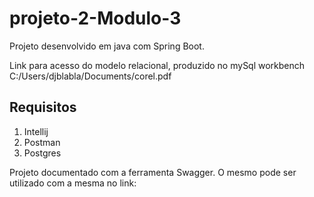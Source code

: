 # projeto-2-Modulo-3

Projeto desenvolvido em java com Spring Boot.

Link para acesso do modelo relacional, produzido no mySql workbench
C:/Users/djblabla/Documents/corel.pdf

## Requisitos
<ol>
  <li>Intellij</li>
  <li>Postman</li>
  <li>Postgres</li>
</ol>
Projeto documentado com a ferramenta Swagger.
O mesmo pode ser utilizado com a mesma no link:

<a href="http://localhost:4000/swagger-ui.html#/"></a>



